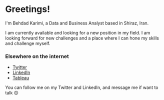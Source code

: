 # Greetings!
I'm Behdad Karimi, a Data and Business Analyst based in Shiraz, Iran. 

I am currently available and looking for a new position in my field. I am looking forward for new challenges and a place where I can hone my skills and challenge myself.


### Elsewhere on the internet

- [Twitter](https://twitter.com/behdad_ka) 
- [LinkedIn](https://linkedin.com/in/behdad-karimi)
- [Tableau](https://public.tableau.com/profile/behdadkarimi#!/)

You can follow me on my Twitter and LinkedIn, and message me if want to talk 😊



